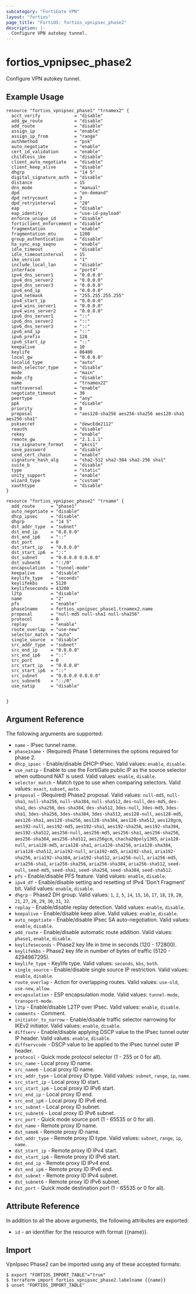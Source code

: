 ```yaml
---
subcategory: "FortiGate VPN"
layout: "fortios"
page_title: "FortiOS: fortios_vpnipsec_phase2"
description: |-
  Configure VPN autokey tunnel.
---
```


# fortios_vpnipsec_phase2
Configure VPN autokey tunnel.

## Example Usage

```hcl
resource "fortios_vpnipsec_phase1" "trnamex2" {
  acct_verify             = "disable"
  add_gw_route            = "disable"
  add_route               = "disable"
  assign_ip               = "enable"
  assign_ip_from          = "range"
  authmethod              = "psk"
  auto_negotiate          = "enable"
  cert_id_validation      = "enable"
  childless_ike           = "disable"
  client_auto_negotiate   = "disable"
  client_keep_alive       = "disable"
  dhgrp                   = "14 5"
  digital_signature_auth  = "disable"
  distance                = 15
  dns_mode                = "manual"
  dpd                     = "on-demand"
  dpd_retrycount          = 3
  dpd_retryinterval       = "20"
  eap                     = "disable"
  eap_identity            = "use-id-payload"
  enforce_unique_id       = "disable"
  forticlient_enforcement = "disable"
  fragmentation           = "enable"
  fragmentation_mtu       = 1200
  group_authentication    = "disable"
  ha_sync_esp_seqno       = "enable"
  idle_timeout            = "disable"
  idle_timeoutinterval    = 15
  ike_version             = "1"
  include_local_lan       = "disable"
  interface               = "port4"
  ipv4_dns_server1        = "0.0.0.0"
  ipv4_dns_server2        = "0.0.0.0"
  ipv4_dns_server3        = "0.0.0.0"
  ipv4_end_ip             = "0.0.0.0"
  ipv4_netmask            = "255.255.255.255"
  ipv4_start_ip           = "0.0.0.0"
  ipv4_wins_server1       = "0.0.0.0"
  ipv4_wins_server2       = "0.0.0.0"
  ipv6_dns_server1        = "::"
  ipv6_dns_server2        = "::"
  ipv6_dns_server3        = "::"
  ipv6_end_ip             = "::"
  ipv6_prefix             = 128
  ipv6_start_ip           = "::"
  keepalive               = 10
  keylife                 = 86400
  local_gw                = "0.0.0.0"
  localid_type            = "auto"
  mesh_selector_type      = "disable"
  mode                    = "main"
  mode_cfg                = "disable"
  name                    = "trnamex22"
  nattraversal            = "enable"
  negotiate_timeout       = 30
  peertype                = "any"
  ppk                     = "disable"
  priority                = 0
  proposal                = "aes128-sha256 aes256-sha256 aes128-sha1 aes256-sha1"
  psksecret               = "dewcEde2112"
  reauth                  = "disable"
  rekey                   = "enable"
  remote_gw               = "2.1.1.1"
  rsa_signature_format    = "pkcs1"
  save_password           = "disable"
  send_cert_chain         = "enable"
  signature_hash_alg      = "sha2-512 sha2-384 sha2-256 sha1"
  suite_b                 = "disable"
  type                    = "static"
  unity_support           = "enable"
  wizard_type             = "custom"
  xauthtype               = "disable"
}

resource "fortios_vpnipsec_phase2" "trname" {
  add_route      = "phase1"
  auto_negotiate = "disable"
  dhcp_ipsec     = "disable"
  dhgrp          = "14 5"
  dst_addr_type  = "subnet"
  dst_end_ip     = "0.0.0.0"
  dst_end_ip6    = "::"
  dst_port       = 0
  dst_start_ip   = "0.0.0.0"
  dst_start_ip6  = "::"
  dst_subnet     = "0.0.0.0 0.0.0.0"
  dst_subnet6    = "::/0"
  encapsulation  = "tunnel-mode"
  keepalive      = "disable"
  keylife_type   = "seconds"
  keylifekbs     = 5120
  keylifeseconds = 43200
  l2tp           = "disable"
  name           = "2"
  pfs            = "enable"
  phase1name     = fortios_vpnipsec_phase1.trnamex2.name
  proposal       = "null-md5 null-sha1 null-sha256"
  protocol       = 0
  replay         = "enable"
  route_overlap  = "use-new"
  selector_match = "auto"
  single_source  = "disable"
  src_addr_type  = "subnet"
  src_end_ip     = "0.0.0.0"
  src_end_ip6    = "::"
  src_port       = 0
  src_start_ip   = "0.0.0.0"
  src_start_ip6  = "::"
  src_subnet     = "0.0.0.0 0.0.0.0"
  src_subnet6    = "::/0"
  use_natip      = "disable"


}
```

## Argument Reference

The following arguments are supported:

* `name` - IPsec tunnel name.
* `phase1name` - (Required) Phase 1 determines the options required for phase 2.
* `dhcp_ipsec` - Enable/disable DHCP-IPsec. Valid values: `enable`, `disable`.
* `use_natip` - Enable to use the FortiGate public IP as the source selector when outbound NAT is used. Valid values: `enable`, `disable`.
* `selector_match` - Match type to use when comparing selectors. Valid values: `exact`, `subset`, `auto`.
* `proposal` - (Required) Phase2 proposal. Valid values: `null-md5`, `null-sha1`, `null-sha256`, `null-sha384`, `null-sha512`, `des-null`, `des-md5`, `des-sha1`, `des-sha256`, `des-sha384`, `des-sha512`, `3des-null`, `3des-md5`, `3des-sha1`, `3des-sha256`, `3des-sha384`, `3des-sha512`, `aes128-null`, `aes128-md5`, `aes128-sha1`, `aes128-sha256`, `aes128-sha384`, `aes128-sha512`, `aes128gcm`, `aes192-null`, `aes192-md5`, `aes192-sha1`, `aes192-sha256`, `aes192-sha384`, `aes192-sha512`, `aes256-null`, `aes256-md5`, `aes256-sha1`, `aes256-sha256`, `aes256-sha384`, `aes256-sha512`, `aes256gcm`, `chacha20poly1305`, `aria128-null`, `aria128-md5`, `aria128-sha1`, `aria128-sha256`, `aria128-sha384`, `aria128-sha512`, `aria192-null`, `aria192-md5`, `aria192-sha1`, `aria192-sha256`, `aria192-sha384`, `aria192-sha512`, `aria256-null`, `aria256-md5`, `aria256-sha1`, `aria256-sha256`, `aria256-sha384`, `aria256-sha512`, `seed-null`, `seed-md5`, `seed-sha1`, `seed-sha256`, `seed-sha384`, `seed-sha512`.
* `pfs` - Enable/disable PFS feature. Valid values: `enable`, `disable`.
* `ipv4_df` - Enable/disable setting and resetting of IPv4 'Don't Fragment' bit. Valid values: `enable`, `disable`.
* `dhgrp` - Phase2 DH group. Valid values: `1`, `2`, `5`, `14`, `15`, `16`, `17`, `18`, `19`, `20`, `21`, `27`, `28`, `29`, `30`, `31`, `32`.
* `replay` - Enable/disable replay detection. Valid values: `enable`, `disable`.
* `keepalive` - Enable/disable keep alive. Valid values: `enable`, `disable`.
* `auto_negotiate` - Enable/disable IPsec SA auto-negotiation. Valid values: `enable`, `disable`.
* `add_route` - Enable/disable automatic route addition. Valid values: `phase1`, `enable`, `disable`.
* `keylifeseconds` - Phase2 key life in time in seconds (120 - 172800).
* `keylifekbs` - Phase2 key life in number of bytes of traffic (5120 - 4294967295).
* `keylife_type` - Keylife type. Valid values: `seconds`, `kbs`, `both`.
* `single_source` - Enable/disable single source IP restriction. Valid values: `enable`, `disable`.
* `route_overlap` - Action for overlapping routes. Valid values: `use-old`, `use-new`, `allow`.
* `encapsulation` - ESP encapsulation mode. Valid values: `tunnel-mode`, `transport-mode`.
* `l2tp` - Enable/disable L2TP over IPsec. Valid values: `enable`, `disable`.
* `comments` - Comment.
* `initiator_ts_narrow` - Enable/disable traffic selector narrowing for IKEv2 initiator. Valid values: `enable`, `disable`.
* `diffserv` - Enable/disable applying DSCP value to the IPsec tunnel outer IP header. Valid values: `enable`, `disable`.
* `diffservcode` - DSCP value to be applied to the IPsec tunnel outer IP header.
* `protocol` - Quick mode protocol selector (1 - 255 or 0 for all).
* `src_name` - Local proxy ID name.
* `src_name6` - Local proxy ID name.
* `src_addr_type` - Local proxy ID type. Valid values: `subnet`, `range`, `ip`, `name`.
* `src_start_ip` - Local proxy ID start.
* `src_start_ip6` - Local proxy ID IPv6 start.
* `src_end_ip` - Local proxy ID end.
* `src_end_ip6` - Local proxy ID IPv6 end.
* `src_subnet` - Local proxy ID subnet.
* `src_subnet6` - Local proxy ID IPv6 subnet.
* `src_port` - Quick mode source port (1 - 65535 or 0 for all).
* `dst_name` - Remote proxy ID name.
* `dst_name6` - Remote proxy ID name.
* `dst_addr_type` - Remote proxy ID type. Valid values: `subnet`, `range`, `ip`, `name`.
* `dst_start_ip` - Remote proxy ID IPv4 start.
* `dst_start_ip6` - Remote proxy ID IPv6 start.
* `dst_end_ip` - Remote proxy ID IPv4 end.
* `dst_end_ip6` - Remote proxy ID IPv6 end.
* `dst_subnet` - Remote proxy ID IPv4 subnet.
* `dst_subnet6` - Remote proxy ID IPv6 subnet.
* `dst_port` - Quick mode destination port (1 - 65535 or 0 for all).


## Attribute Reference

In addition to all the above arguments, the following attributes are exported:
* `id` - an identifier for the resource with format {{name}}.

## Import

VpnIpsec Phase2 can be imported using any of these accepted formats:
```
$ export "FORTIOS_IMPORT_TABLE"="true"
$ terraform import fortios_vpnipsec_phase2.labelname {{name}}
$ unset "FORTIOS_IMPORT_TABLE"
```
